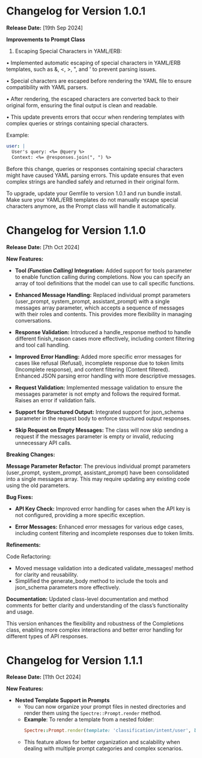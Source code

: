 # Changelog for Version 1.0.1

**Release Date:** [19th Sep 2024]

**Improvements to Prompt Class**

1.	Escaping Special Characters in YAML/ERB:

•	Implemented automatic escaping of special characters in YAML/ERB templates, such as &, <, >, ", and ' to prevent parsing issues.

•	Special characters are escaped before rendering the YAML file to ensure compatibility with YAML parsers.

•	After rendering, the escaped characters are converted back to their original form, ensuring the final output is clean and readable.

•	This update prevents errors that occur when rendering templates with complex queries or strings containing special characters.

Example:

```yaml
user: |
  User's query: <%= @query %>
  Context: <%= @responses.join(", ") %>
```

Before this change, queries or responses containing special characters might have caused YAML parsing errors. This update ensures that even complex strings are handled safely and returned in their original form.

To upgrade, update your Gemfile to version 1.0.1 and run bundle install. Make sure your YAML/ERB templates do not manually escape special characters anymore, as the Prompt class will handle it automatically.

# Changelog for Version 1.1.0

**Release Date:** [7th Oct 2024]

**New Features:**

* **Tool _(Function Calling)_ Integration:** Added support for tools parameter to enable function calling during completions. Now you can specify an array of tool definitions that the model can use to call specific functions.

* **Enhanced Message Handling:** Replaced individual prompt parameters (user_prompt, system_prompt, assistant_prompt) with a single messages array parameter, which accepts a sequence of messages with their roles and contents. This provides more flexibility in managing conversations.

* **Response Validation:** Introduced a handle_response method to handle different finish_reason cases more effectively, including content filtering and tool call handling.

* **Improved Error Handling:**
Added more specific error messages for cases like refusal (Refusal), incomplete response due to token limits (Incomplete response), and content filtering (Content filtered).
Enhanced JSON parsing error handling with more descriptive messages.

* **Request Validation:** Implemented message validation to ensure the messages parameter is not empty and follows the required format. Raises an error if validation fails.

* **Support for Structured Output:** Integrated support for json_schema parameter in the request body to enforce structured output responses.

* **Skip Request on Empty Messages:** The class will now skip sending a request if the messages parameter is empty or invalid, reducing unnecessary API calls.

**Breaking Changes:**

**Message Parameter Refactor**: The previous individual prompt parameters (user_prompt, system_prompt, assistant_prompt) have been consolidated into a single messages array. This may require updating any existing code using the old parameters.

**Bug Fixes:**

* **API Key Check:** Improved error handling for cases when the API key is not configured, providing a more specific exception.

* **Error Messages:** Enhanced error messages for various edge cases, including content filtering and incomplete responses due to token limits.

**Refinements:**

Code Refactoring:
* Moved message validation into a dedicated validate_messages! method for clarity and reusability.
* Simplified the generate_body method to include the tools and json_schema parameters more effectively.

**Documentation:** Updated class-level documentation and method comments for better clarity and understanding of the class’s functionality and usage.

This version enhances the flexibility and robustness of the Completions class, enabling more complex interactions and better error handling for different types of API responses.

# Changelog for Version 1.1.1

**Release Date:** [11th Oct 2024]

**New Features:**

* **Nested Template Support in Prompts**
  * You can now organize your prompt files in nested directories and render them using the `Spectre::Prompt.render` method.
  * **Example**: To render a template from a nested folder:
    ```ruby
    Spectre::Prompt.render(template: 'classification/intent/user', locals: { query: 'What is AI?' })
    ```
  * This feature allows for better organization and scalability when dealing with multiple prompt categories and complex scenarios.
